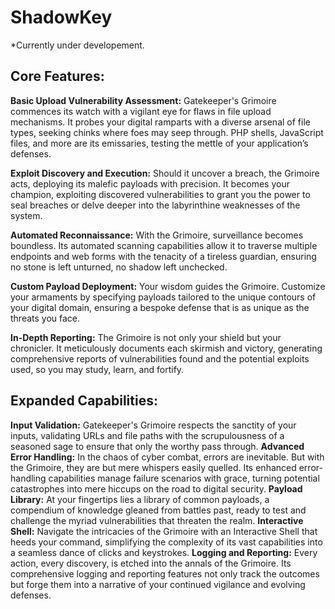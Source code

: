 # ShadowKey

*Currently under developement.

## Core Features:

**Basic Upload Vulnerability Assessment:** Gatekeeper's Grimoire commences its watch with a vigilant eye for flaws in file upload mechanisms. It probes your digital ramparts with a diverse arsenal of file types, seeking chinks where foes may seep through. PHP shells, JavaScript files, and more are its emissaries, testing the mettle of your application’s defenses.

**Exploit Discovery and Execution:** Should it uncover a breach, the Grimoire acts, deploying its malefic payloads with precision. It becomes your champion, exploiting discovered vulnerabilities to grant you the power to seal breaches or delve deeper into the labyrinthine weaknesses of the system.

**Automated Reconnaissance:** With the Grimoire, surveillance becomes boundless. Its automated scanning capabilities allow it to traverse multiple endpoints and web forms with the tenacity of a tireless guardian, ensuring no stone is left unturned, no shadow left unchecked.

**Custom Payload Deployment:** Your wisdom guides the Grimoire. Customize your armaments by specifying payloads tailored to the unique contours of your digital domain, ensuring a bespoke defense that is as unique as the threats you face.

**In-Depth Reporting:** The Grimoire is not only your shield but your chronicler. It meticulously documents each skirmish and victory, generating comprehensive reports of vulnerabilities found and the potential exploits used, so you may study, learn, and fortify.

## Expanded Capabilities:

**Input Validation:** Gatekeeper's Grimoire respects the sanctity of your inputs, validating URLs and file paths with the scrupulousness of a seasoned sage to ensure that only the worthy pass through.
**Advanced Error Handling:** In the chaos of cyber combat, errors are inevitable. But with the Grimoire, they are but mere whispers easily quelled. Its enhanced error-handling capabilities manage failure scenarios with grace, turning potential catastrophes into mere hiccups on the road to digital security.
**Payload Library:** At your fingertips lies a library of common payloads, a compendium of knowledge gleaned from battles past, ready to test and challenge the myriad vulnerabilities that threaten the realm.
**Interactive Shell:** Navigate the intricacies of the Grimoire with an Interactive Shell that heeds your command, simplifying the complexity of its vast capabilities into a seamless dance of clicks and keystrokes.
**Logging and Reporting:** Every action, every discovery, is etched into the annals of the Grimoire. Its comprehensive logging and reporting features not only track the outcomes but forge them into a narrative of your continued vigilance and evolving defenses.
